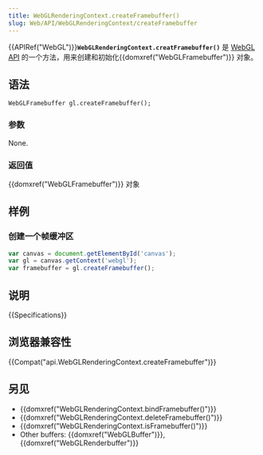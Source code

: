 ```yaml
---
title: WebGLRenderingContext.createFramebuffer()
slug: Web/API/WebGLRenderingContext/createFramebuffer
---
```

{{APIRef("WebGL")}}**`WebGLRenderingContext.creatFramebuffer()`** 是 [WebGL API](/zh-CN/docs/Web/API/WebGL_API) 的一个方法，用来创建和初始化{{domxref("WebGLFramebuffer")}} 对象。

## 语法

```plain
WebGLFramebuffer gl.createFramebuffer();
```

### 参数

None.

### 返回值

{{domxref("WebGLFramebuffer")}} 对象

## 样例

### 创建一个帧缓冲区

```js
var canvas = document.getElementById('canvas');
var gl = canvas.getContext('webgl');
var framebuffer = gl.createFramebuffer();
```

## 说明

{{Specifications}}

## 浏览器兼容性

{{Compat("api.WebGLRenderingContext.createFramebuffer")}}

## 另见

- {{domxref("WebGLRenderingContext.bindFramebuffer()")}}
- {{domxref("WebGLRenderingContext.deleteFramebuffer()")}}
- {{domxref("WebGLRenderingContext.isFramebuffer()")}}
- Other buffers: {{domxref("WebGLBuffer")}}, {{domxref("WebGLRenderbuffer")}}
